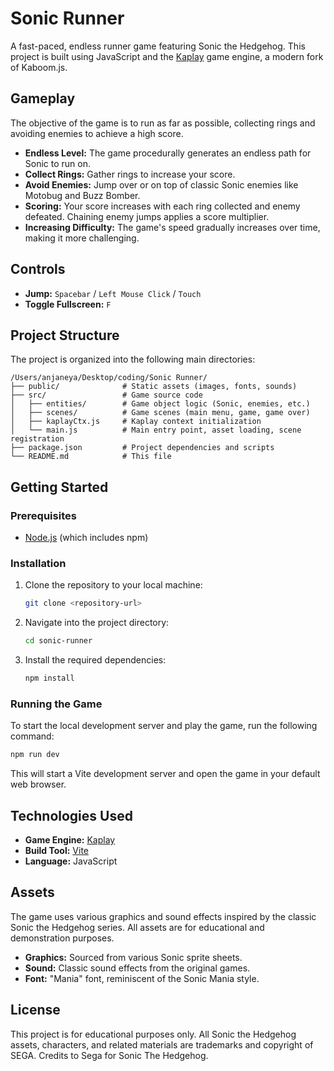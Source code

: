 # Sonic Runner

A fast-paced, endless runner game featuring Sonic the Hedgehog. This project is built using JavaScript and the [Kaplay](https://kaplayjs.com/) game engine, a modern fork of Kaboom.js.

## Gameplay

The objective of the game is to run as far as possible, collecting rings and avoiding enemies to achieve a high score.

-   **Endless Level:** The game procedurally generates an endless path for Sonic to run on.
-   **Collect Rings:** Gather rings to increase your score.
-   **Avoid Enemies:** Jump over or on top of classic Sonic enemies like Motobug and Buzz Bomber.
-   **Scoring:** Your score increases with each ring collected and enemy defeated. Chaining enemy jumps applies a score multiplier.
-   **Increasing Difficulty:** The game's speed gradually increases over time, making it more challenging.

## Controls

-   **Jump:** `Spacebar` / `Left Mouse Click` / `Touch`
-   **Toggle Fullscreen:** `F`

## Project Structure

The project is organized into the following main directories:

```
/Users/anjaneya/Desktop/coding/Sonic Runner/
├── public/              # Static assets (images, fonts, sounds)
├── src/                 # Game source code
│   ├── entities/        # Game object logic (Sonic, enemies, etc.)
│   ├── scenes/          # Game scenes (main menu, game, game over)
│   ├── kaplayCtx.js     # Kaplay context initialization
│   └── main.js          # Main entry point, asset loading, scene registration
├── package.json         # Project dependencies and scripts
└── README.md            # This file
```

## Getting Started

### Prerequisites

-   [Node.js](https://nodejs.org/) (which includes npm)

### Installation

1.  Clone the repository to your local machine:
    ```bash
    git clone <repository-url>
    ```
2.  Navigate into the project directory:
    ```bash
    cd sonic-runner
    ```
3.  Install the required dependencies:
    ```bash
    npm install
    ```

### Running the Game

To start the local development server and play the game, run the following command:

```bash
npm run dev
```

This will start a Vite development server and open the game in your default web browser.

## Technologies Used

-   **Game Engine:** [Kaplay](https://kaplayjs.com/)
-   **Build Tool:** [Vite](https://vitejs.dev/)
-   **Language:** JavaScript

## Assets

The game uses various graphics and sound effects inspired by the classic Sonic the Hedgehog series. All assets are for educational and demonstration purposes.

-   **Graphics:** Sourced from various Sonic sprite sheets.
-   **Sound:** Classic sound effects from the original games.
-   **Font:** "Mania" font, reminiscent of the Sonic Mania style.

## License

This project is for educational purposes only. All Sonic the Hedgehog assets, characters, and related materials are trademarks and copyright of SEGA. Credits to Sega for Sonic The Hedgehog.